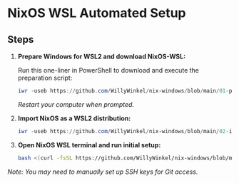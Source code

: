 # NixOS WSL Automated Setup

## Steps

1. **Prepare Windows for WSL2 and download NixOS-WSL:**

   Run this one-liner in PowerShell to download and execute the preparation script:
   ```powershell
   iwr -useb https://github.com/WillyWinkel/nix-windows/blob/main/01-prepare-wsl.ps1 | iex
   ```
   _Restart your computer when prompted._

2. **Import NixOS as a WSL2 distribution:**
   ```powershell
   iwr -useb https://github.com/WillyWinkel/nix-windows/blob/main/02-import-nixos.ps1 | iex
   ```

3. **Open NixOS WSL terminal and run initial setup:**
   ```bash
   bash <(curl -fsSL https://github.com/WillyWinkel/nix-windows/blob/main/03-nixos-initial-setup.sh)
   ```

_Note: You may need to manually set up SSH keys for Git access._
